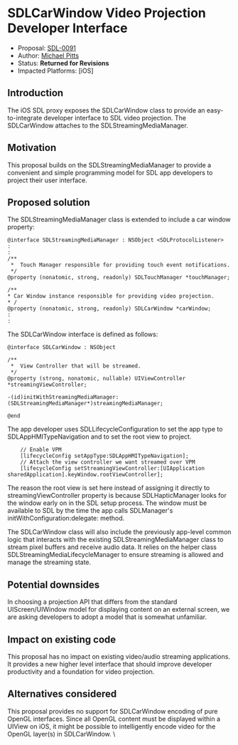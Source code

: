 # SDLCarWindow Video Projection Developer Interface

* Proposal: [SDL-0091](0091-SDLScreen-SDLWindow-Projection.md)
* Author: [Michael Pitts](https://github.com/GNXClone)
* Status: **Returned for Revisions**
* Impacted Platforms: [iOS]

## Introduction

The iOS SDL proxy exposes the SDLCarWindow class to provide an easy-to-integrate developer interface to SDL video projection. The SDLCarWindow attaches to the SDLStreamingMediaManager. 

## Motivation

This proposal builds on the SDLStreamingMediaManager to provide a convenient and simple programming model for SDL app developers to project their user interface.

## Proposed solution

The SDLStreamingMediaManager class is extended to include a car window property:

```objc  
@interface SDLStreamingMediaManager : NSObject <SDLProtocolListener>
:
:
/**
 *  Touch Manager responsible for providing touch event notifications.
 */
@property (nonatomic, strong, readonly) SDLTouchManager *touchManager;

/**
* Car Window instance responsible for providing video projection.
* /
@property (nonatomic, strong, readonly) SDLCarWindow *carWindow;
:
:
```
The SDLCarWindow interface is defined as follows:

```objc
@interface SDLCarWindow : NSObject

/**
 *  View Controller that will be streamed.
 */
@property (strong, nonatomic, nullable) UIViewController *streamingViewController;

-(id)initWithStreamingMediaManager:(SDLStreamingMediaManager*)streamingMediaManager;

@end
```
 
The app developer uses SDLLifecycleConfiguration to set the app type to SDLAppHMITypeNavigation and to set the root view to project. 

```objc
    // Enable VPM
    [lifecycleConfig setAppType:SDLAppHMITypeNavigation];
    // Attach the view controller we want streamed over VPM
    [lifecycleConfig setStreamingViewController:[UIApplication sharedApplication].keyWindow.rootViewController];
```

The reason the root view is set here instead of assigning it directly to streamingViewController property is because SDLHapticManager looks for the window early on in the SDL setup process. The window must be available to SDL by the time the app calls SDLManager's initWithConfiguration:delegate: method.

The SDLCarWindow class will also include the previously app-level common logic that interacts with the existing SDLStreamingMediaManager class to stream pixel buffers and receive audio data. It relies on the helper class SDLStreamingMediaLifecycleManager to ensure streaming is allowed and manage the streaming state.

## Potential downsides

In choosing a projection API that differs from the standard UIScreen/UIWindow model for displaying content on an external screen, we are asking developers to adopt a model that is somewhat unfamiliar. 

## Impact on existing code

This proposal has no impact on existing video/audio streaming applications. It provides a new higher level interface that should improve developer productivity and a foundation for video projection.

## Alternatives considered

This proposal provides no support for SDLCarWindow encoding of pure OpenGL interfaces. Since all OpenGL content must be displayed within a UIView on iOS, it might be possible to intelligently encode video for the OpenGL layer(s) in SDLCarWindow. \

